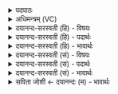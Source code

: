 <details><summary>पदपाठः</summary>

उ॒क्ताः। सं॒च॒रा इति॑ सम्ऽच॒राः। एताः॑। ऐ॒न्द्रा॒ग्नाः। कृ॒ष्णाः। वा॒रु॒णाः। पृश्न॑यः। मा॒रु॒ताः। का॒याः। तू॒प॒राः। १५।
</details>

<details><summary>अधिमन्त्रम् (VC)</summary>

- इन्द्रादयो देवताः
- प्रजापतिर्ऋषिः
- विराडनुष्टुप्
- ऋषभः
</details>

<details><summary>दयानन्द-सरस्वती (हि) - विषयः</summary>

फिर उसी विषय को अगले मन्त्र में कहा है ॥
</details>

<details><summary>दयानन्द-सरस्वती (हि) - पदार्थः</summary>

पदार्थान्वयभाषाः -  हे मनुष्यो ! तुम को (एताः) ये (उक्ताः) कहे हुए (सञ्चराः) जो अच्छे प्रकार चलने हारे पशु आदि हैं, वे (ऐन्द्राग्नाः) इन्द्र और अग्नि देवतावाले। जो (कृष्णाः) खींचने वा जोतने हारे हैं, वे (वारुणाः) वरुण देवतावाले और जो (पृश्नयः) चित्र-विचित्र चिह्न युक्त (मारुताः) मनुष्य के से स्वभाववाले (तूपराः) हिंसक हैं, वे (कायाः) प्रजापति देवतावाले हैं, यह जानना चाहिये ॥१५ ॥
</details>

<details><summary>दयानन्द-सरस्वती (हि) - भावार्थः</summary>

भावार्थभाषाः -  जो नाना प्रकार के देशों में आने-जानेवाले पशु आदि प्राणी हैं, उनसे मनुष्य यथायोग्य उपकार लेवें ॥१५ ॥
</details>

<details><summary>दयानन्द-सरस्वती (सं) - विषयः</summary>

पुनस्तमेव विषयमाह ॥
</details>

<details><summary>दयानन्द-सरस्वती (सं) - पदार्थः</summary>

पदार्थान्वयभाषाः -  हे मनुष्याः ! युष्माभिरेता उक्ताः सञ्चरा ऐन्द्राग्नाः कृष्णा वारुणाः पृश्नयो मारुतास्तूपराः कायाश्च सन्तीति बोध्यम् ॥१५ ॥
</details>

<details><summary>दयानन्द-सरस्वती (सं) - भावार्थः</summary>

भावार्थभाषाः -  ये नानादेशसंचारिणः प्राणिनस्सन्ति तैर्मनुष्या यथायोग्यानुपकारान् गृह्णीयुः ॥१५ ॥
</details>

<details><summary>सविता जोशी ← दयानन्दः (म) - भावार्थः</summary>

भावार्थभाषाः -  अनेक देशांमध्ये जाणारे-येणारे जे पशू आहेत. त्यांचा माणसांनी यथायोग्य उपयोग करून घ्यावा.
</details>